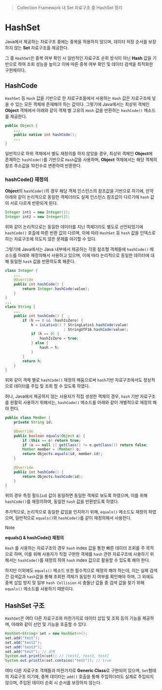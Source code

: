 > Collection Framework 내 Set 자료구조 중 HashSet 정리

# HashSet
Java에서 제공하는 자료구조 중에는 중복을 허용하지 않으며, 데이터 저장 순서를 보장하지 않는 **Set** 자료구조를 제공한다.

그 중 `HashSet`은 중복 여부 확인 시 일반적인 자료구조 순회 방식이 아닌 **Hash** 값을 기반으로 하여 조회 성능을 높이고 이에 따른 중복 여부 확인 및 데이터 검색을 최적화한 구현체이다.

## HashCode
`HashSet` 등 `Hash` 값을 기반으로 한 자료구조들에서 사용하는 `Hash` 값은 자료구조에 넣을 수 있는 모든 객체에 존재해야 하는 값이다. 그렇기에 Java에서는 최상위 객체인 **Object** 객체에서 아래와 같이 객체 별 고유의 `Hash` 값을 반환하는 `hashCode()` 메소드를 제공한다.

```java
public Object {
	...
	public native int hashCode();
	...
}
```
일반적으로 하위 객체에서 별도 재정의를 하지 않았을 경우, 최상위 객체인 **Object**에 존재하는 `hashCode()`를 기반으로 `Hash`값을 사용하며, **Object** 객체에서는 해당 객체의 참조 주소값을 10진수로 변환하여 반환한다.

### hashCode() 재정의
**Object**의 `hashCode()`의 경우 해당 객체 인스턴스의 참조값을 기반으로 하기에, 만약 아래와 같이 논리적으로 동일한 객체더라도 실제 인스턴스 참조값이 다르기에 `hash` 값이 서로 다르게 반환되게 된다.
```java
Integer int1 = new Integer(1);
Integer int2 = new Integer(2);
```
위와 같이 논리적으로는 동일한 데이터를 지닌 객체더라도 별도로 선언되었기에 `hashCode()` 호출에 따른 반환 값이 다르며, 이에 따라 `HashSet` 등 `hash` 값을 인덱스로 하는 자료구조에 의도치 않은 문제를 야기할 수 있다.

그렇기에 Java에서는 Java 내부에서 제공하는 각종 참조형 객체들에 `hashCode()` 메소드를 아래와 재정의해서 사용하고 있으며, 이에 따라 논리적으로 동일한 데이터에 대해 동일한 `hash` 값을 반환하도록 해준다.

```java
class Integer {
	...
	@Override  
	public int hashCode() {  
	    return Integer.hashCode(value);  
	}
}
...
class String {
	...
	public int hashCode() {  ;  
	    if (h == 0 && !hashIsZero) {  
	        h = isLatin1() ? StringLatin1.hashCode(value)  
	                       : StringUTF16.hashCode(value);  
	        if (h == 0) {  
	            hashIsZero = true;  
	        } else {  
	            hash = h;  
	        }  
	    }  
	    return h;  
	}
}
```

위와 같이 객체 별로 `hashCode()` 재정의 해둠으로써 `hash`기반 자료구조에서도 정상적으로 데이터를 주입 및 조회 할 수 있도록 하였다.

허나, Java에서 제공하지 않는 사용자가 직접 생성한 객체의 경우, `hash` 기반 자료구조를 원활히 사용하기 위해서는, `hashCode()` 메소드를 아래와 같이 개별적으로 재정의 해야 한다.
```java
public class Member {  
    private String id;  
  
    @Override  
    public boolean equals(Object o) {  
        if (this == o) return true;  
        if (o == null || getClass() != o.getClass()) return false;  
        Member member = (Member) o;  
        return Objects.equals(id, member.id);  
    }  
  
    @Override  
    public int hashCode() {  
        return Objects.hashCode(id);  
    }  
}
```
위의 경우 특정 필드(`id`) 값이 동일하면 동일한 객체로 보도록 하였으며, 이를 위해 `hashCode()`를 재정의하여, 동일한 `hash` 값을 반환받도록 하였다.

추가적으로, 논리적으로 동일한 값임을 인지하기 위해, `equals()` 메소드도 재정의 하였으며, 일반적으로 `equals()`와 `hashCode()`를 같이 재정의해서 사용한다.

>[!NOTE]
>**equals() & hashCode() 재정의**
>
>`Hash` 를 사용하는 자료구조의 경우 `hash` index 값을 통한 빠른 데이터 조회를 주 목적으로 하며, 이를 위해 사용자가 직접 구현한 객체를 `hash` 관련 자료구조에 사용하기 위해서는 `hashCode()`를 재정의 하여 `hash` index 값으로 활용할 수 있도록 해야 한다.
>
>하지만 이외에도 `equals()` 메소드 또한 필수적으로 재정의 해야 하는데, 이는 실제 검색 간 검색값과 `hash`값을 통해 조회한 객체가 동일한 지 여부를 확인해야 하며, 그 외에도 중복 삽입 방지 및 일부 `hash Collision` 시 충돌난 값들 중 검색 값을 찾기 위해 `equals()` 메소드를 사용하기 때문이다.
## HashSet 구조
`HashSet`은 여타 다른 자료구조와 마찬가지로 데이터 삽입 및 조회 등의 기능을 제공하며, 아래와 같이 선언 및 기능을 호출할 수 있다.
```java
HashSet<String> set = new HashSet<>();  
set.add("test");  
set.add("test2");  
set.add("test3");  
set.add("test"); // 중복  
System.out.println(set); // [test2, test3, test]
System.out.println(set.contains("test")); // true
```

여타 다른 자료구조 객체들과 마찬가지로 **Generic Class**로 구현되어 있으며, `Set`형태의 자료구조 이기에, 중복 데이터는 `add()` 호출을 통해 주입하더라도 실제로 주입되지 않으며, 주입된 데이터 순회 시 순서를 보장하지 않는다. 